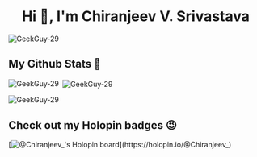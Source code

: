 <h1 align="center">Hi 👋, I'm Chiranjeev V. Srivastava</h1>
<p align="left"> <img src="https://komarev.com/ghpvc/?username=GeekGou-29&label=Profile%20views&color=0e75b6&style=flat" alt="GeekGuy-29" /> </p>


## My Github Stats 🚀

<p><img align="left" src="https://github-readme-stats.vercel.app/api/top-langs?username=GeekGuy-29&show_icons=true&locale=en&layout=compact" alt="GeekGuy-29" /></p>

<p>&nbsp;<img align="center" src="https://github-readme-stats.vercel.app/api?username=GeekGuy-29&show_icons=true&locale=en" alt="GeekGuy-29" /></p>

<p><img align="center" src="https://github-readme-streak-stats.herokuapp.com/?user=GeekGuy-29&" alt="GeekGuy-29" /></p>

## Check out my Holopin badges 😉

[![@Chiranjeev_'s Holopin board](https://holopin.me/Chiranjeev_)](https://holopin.io/@Chiranjeev_)
